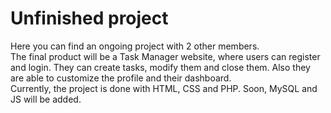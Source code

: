 # Unfinished project
Here you can find an ongoing project with 2 other members. \
The final product will be a Task Manager website, where users can register and login. They can create tasks, modify them and close them. Also they are able to customize the profile and their dashboard. \
Currently, the project is done with HTML, CSS and PHP. Soon, MySQL and JS will be added.
